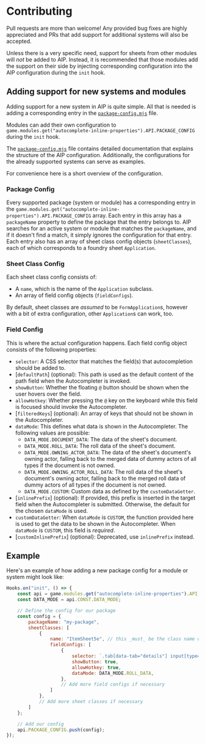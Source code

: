 # Contributing

Pull requests are more than welcome! Any provided bug fixes are highly appreciated and PRs that add support for
additional systems will also be accepted.

Unless there is a very specific need, support for sheets from other modules will _not_ be added to AIP. Instead, it is
recommended that those modules add the support on their side by injecting corresponding configuration into the AIP
configuration during the `init` hook.

## Adding support for new systems and modules

Adding support for a new system in AIP is quite simple. All that is needed is adding a corresponding entry in the
[`package-config.mjs`](modules/package-config.mjs) file.

Modules can add their own configuration to `game.modules.get("autocomplete-inline-properties").API.PACKAGE_CONFIG`
during the `init` hook.

The [`package-config.mjs`](modules/package-config.mjs) file contains detailed documentation that explains the structure
of the AIP configuration. Additionally, the configurations for the already supported systems can serve as examples.

For convenience here is a short overview of the configuration.

### Package Config

Every supported package (system or module) has a corresponding entry in the
`game.modules.get("autocomplete-inline-properties").API.PACKAGE_CONFIG` array. Each entry in this array has a
`packageName` property to define the package that the entry belongs to. AIP searches for an active system or module that
matches the `packageName`, and if it doesn't find a match, it simply ignores the configuration for that entry. Each
entry also has an array of sheet class config objects (`sheetClasses`), each of which corresponds to a foundry sheet
`Application`.

### Sheet Class Config

Each sheet class config consists of:
* A `name`, which is the name of the `Application` subclass.
* An array of field config objects (`fieldConfigs`).

By default, sheet classes are _assumed_ to be `FormApplication`s, however with a bit of extra configuration, other
`Application`s can work, too.

### Field Config

This is where the actual configuration happens.
Each field config object consists of the following properties:
 * `selector`: A CSS selector that matches the field(s) that autocompletion should be added to.
 * \[`defaultPath`\] (optional): This path is used as the default content of the path field when the Autocompleter is
   invoked.
 * `showButton`: Whether the floating `@` button should be shown when the user hovers over the field.
 * `allowHotkey`: Whether pressing the `@` key on the keyboard while this field is focused should invoke the
   Autocompleter.
 * \[`filteredKeys`\] (optional): An array of keys that should not be shown in the Autocompleter.
 * `dataMode`: This defines what data is shown in the Autocompleter. The following values are possible:
   * `DATA_MODE.DOCUMENT_DATA`: The data of the sheet's document.
   * `DATA_MODE.ROLL_DATA`: The roll data of the sheet's document.
   * `DATA_MODE.OWNING_ACTOR_DATA`: The data of the sheet's document's owning actor, falling back to the merged data of
     dummy actors of all types if the document is not owned.
   * `DATA_MODE.OWNING_ACTOR_ROLL_DATA`: The roll data of the sheet's document's owning actor, falling back to the
     merged roll data of dummy actors of all types if the document is not owned.
   * `DATA_MODE.CUSTOM`: Custom data as defined by the `customDataGetter`.
 * \[`inlinePrefix`\] (optional): If provided, this prefix is inserted in the target field when the Autocompleter is
   submitted. Otherwise, the default for the chosen `dataMode` is used.
 * `customDataGetter`: When `dataMode` is `CUSTOM`, the function provided here is used to get the data to be shown in
   the Autocompleter. When `dataMode` is `CUSTOM`, this field is _required_.
 * \[`customInlinePrefix`\] (optional): Deprecated, use `inlinePrefix` instead.

## Example

Here's an example of how adding a new package config for a module or system might look like:

```js
Hooks.on("init", () => {
    const api = game.modules.get("autocomplete-inline-properties").API;
    const DATA_MODE = api.CONST.DATA_MODE;

    // Define the config for our package
    const config = {
        packageName: "my-package",
        sheetClasses: [
            {
                name: "ItemSheet5e", // this _must_ be the class name of the `Application` you want it to apply to
                fieldConfigs: [
                    {
                        selector: `.tab[data-tab="details"] input[type="text"]`, // this targets all text input fields on the "details" tab. Any css selector should work here.
                        showButton: true,
                        allowHotkey: true,
                        dataMode: DATA_MODE.ROLL_DATA,
                    },
                    // Add more field configs if necessary
                ]
            },
            // Add more sheet classes if necessary
        ]
    };

    // Add our config
    api.PACKAGE_CONFIG.push(config);
});
```
